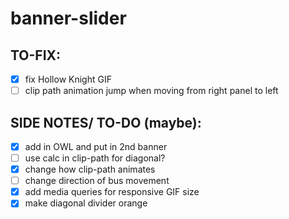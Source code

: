 # banner-slider

## TO-FIX:
- [x] fix Hollow Knight GIF
- [ ] clip path animation jump when moving from right panel to left

## SIDE NOTES/ TO-DO (maybe):
- [x] add in OWL and put in 2nd banner
- [ ] use calc in clip-path for diagonal?
- [x] change how clip-path animates
- [ ] change direction of bus movement
- [x] add media queries for responsive GIF size
- [x] make diagonal divider orange